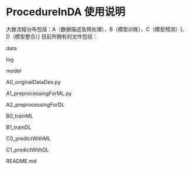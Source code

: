 # ProcedureInDA 使用说明

大致流程分布包括：A（数据描述及预处理）、B（模型训练）、C（模型预测）[、D（模型整合）]
目前所拥有的文件包括：

data

log

model

A0_originalDataDes.py

A1_preprocessingForML.py

A2_preprocessingForDL

B0_trainML

B1_trainDL

C0_predictWithML	

C1_predictWithDL	

README.md	
